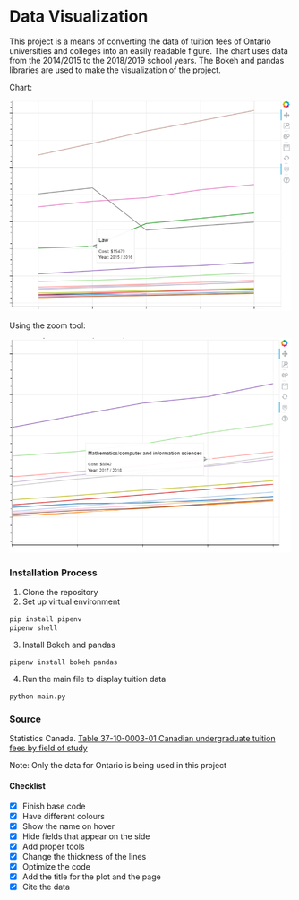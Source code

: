 # Data Visualization

This project is a means of converting the data of tuition fees of Ontario universities and colleges into an easily readable figure. The chart uses data from the 2014/2015 to the 2018/2019 school years. The Bokeh and pandas libraries are used to make the visualization of the project. 

Chart: 

![alt text](https://github.com/esulu/data-visualization/blob/master/img/img1.png)

Using the zoom tool: 

![alt text](https://github.com/esulu/data-visualization/blob/master/img/img2.png)

### Installation Process

1. Clone the repository
2. Set up virtual environment 
```
pip install pipenv
pipenv shell
```
3. Install Bokeh and pandas
```
pipenv install bokeh pandas
```
4. Run the main file to display tuition data
```
python main.py
```

### Source  
Statistics Canada.  [Table  37-10-0003-01   Canadian undergraduate tuition fees by field of study](https://www150.statcan.gc.ca/t1/tbl1/en/tv.action?pid=3710000301)

Note: Only the data for Ontario is being used in this project

#### Checklist
- [x] Finish base code
- [x] Have different colours 
- [x] Show the name on hover
- [x] Hide fields that appear on the side
- [x] Add proper tools
- [x] Change the thickness of the lines
- [x] Optimize the code
- [x] Add the title for the plot and the page
- [x] Cite the data